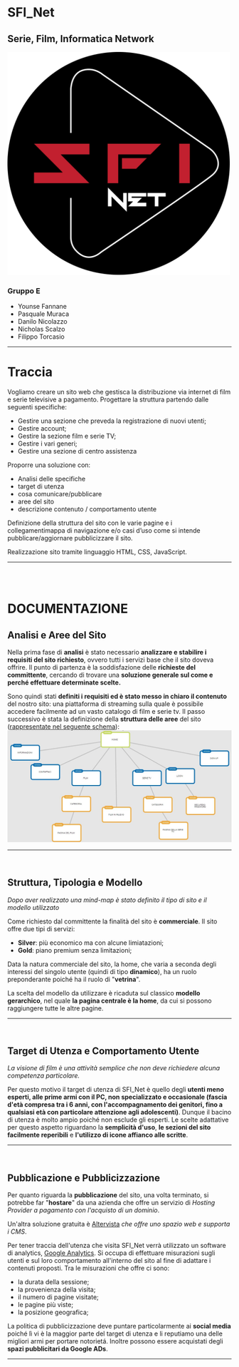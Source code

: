 # SFI_Net
## Serie, Film, Informatica Network

<img src="https://github.com/Pasqualecoder/SFI_Net/blob/main/sito/media/logo/logo-final.png" width="500px">

### Gruppo E
  - Younse Fannane
  - Pasquale Muraca
  - Danilo Nicolazzo
  - Nicholas Scalzo
  - Filippo Torcasio
---
# Traccia
Vogliamo creare un sito web che gestisca la distribuzione via internet di film e serie televisive a pagamento. Progettare la struttura partendo dalle seguenti specifiche:

- Gestire una sezione che preveda la registrazione di nuovi utenti;
- Gestire account;
- Gestire la sezione film e serie TV;
- Gestire i vari generi;
- Gestire una sezione di centro assistenza

Proporre una soluzione con:
- Analisi delle specifiche 
- target di utenza
- cosa comunicare/pubblicare
- aree del sito
- descrizione contenuto / comportamento utente

Definizione della struttura del sito con le varie pagine e i collegamentimappa di navigazione e/o casi d’uso come si intende pubblicare/aggiornare pubblicizzare il sito.

Realizzazione sito tramite linguaggio HTML, CSS, JavaScript.

---
<br><br>

# DOCUMENTAZIONE

## Analisi e Aree del Sito
Nella prima fase di **analisi** è stato necessario **analizzare e stabilire i requisiti del sito richiesto**, ovvero tutti i servizi base che il sito doveva offrire.
Il punto di partenza è la soddisfazione delle **richieste del committente**, cercando di trovare una **soluzione generale sul come e perché effettuare determinate scelte.** 

Sono quindi stati **definiti i requisiti ed è stato messo in chiaro il contenuto** del nostro sito: una piattaforma di streaming sulla quale è possibile accedere facilmente ad un vasto catalogo di film e serie tv. Il passo successivo è stata la definizione della **struttura delle aree** del sito ([rappresentate nel seguente schema](https://github.com/Pasqualecoder/SFI_Net/blob/main/docmedia/struttura.html)): ![struttura](https://github.com/Pasqualecoder/SFI_Net/blob/main/docmedia/struttura.jpg) 

---
<br>

## Struttura, Tipologia e Modello
_Dopo aver realizzato una mind-map è stato definito il tipo di sito e il modello utilizzato_

Come richiesto dal committente la finalità del sito è **commerciale**. Il sito offre due tipi di servizi:
- **Silver**: più economico ma con alcune limiatazioni;
- **Gold**: piano premium senza limitazioni; 

Data la natura commerciale del sito, la home, che varia a seconda degli interessi del singolo utente (quindi di tipo **dinamico**), ha un ruolo preponderante poiché ha il ruolo di "**vetrina**".

La scelta del modello da utilizzare è ricaduta sul classico **modello gerarchico**, nel quale **la pagina centrale è la home**, da cui si possono raggiungere tutte le altre pagine.

---
<br>

## Target di Utenza e Comportamento Utente
*La visione di film è una attività semplice che non deve richiedere alcuna competenza particolare.*

Per questo motivo il target di utenza di SFI_Net è quello degli **utenti meno esperti, alle prime armi con il PC, non specializzato e occasionale (fascia d'età compresa tra i 6 anni, con l'accompagnamento dei genitori, fino a qualsiasi età con particolare attenzione agli adolescenti)**. Dunque il bacino di utenza è molto ampio poiché non esclude gli esperti. Le scelte adattative per questo aspetto riguardano la **semplicità d'uso**, **le sezioni del sito facilmente reperibili** e **l'utilizzo di icone affianco alle scritte**.

---
<br>

## Pubblicazione e Pubblicizzazione

Per quanto riguarda la **pubblicazione** del sito, una volta terminato, si potrebbe far "**hostare**" da una azienda che offre un servizio di *Hosting Provider a pagamento con l'acquisto di un dominio*.

Un'altra soluzione gratuita è [Altervista](https://it.altervista.org/) *che offre uno spazio web e supporta i CMS*.

Per tener traccia dell'utenza che visita SFI_Net verrà utilizzato un software di analytics, [Google Analytics](analytics.google.com). Si occupa di effettuare misurazioni sugli utenti e sul loro comportamento all'interno del sito al fine di adattare i contenuti proposti.
Tra le misurazioni che offre ci sono:
- la durata della sessione;
- la provenienza della visita;
- il numero di pagine visitate;
- le pagine più viste;
- la posizione geografica;


La politica di pubblicizzazione deve puntare particolarmente ai **social media** poiché lì vi è la maggior parte del target di utenza e li reputiamo una delle migliori armi per portare notorietá. Inoltre possono essere acquistati degli **spazi pubblicitari da Google ADs**.

---
